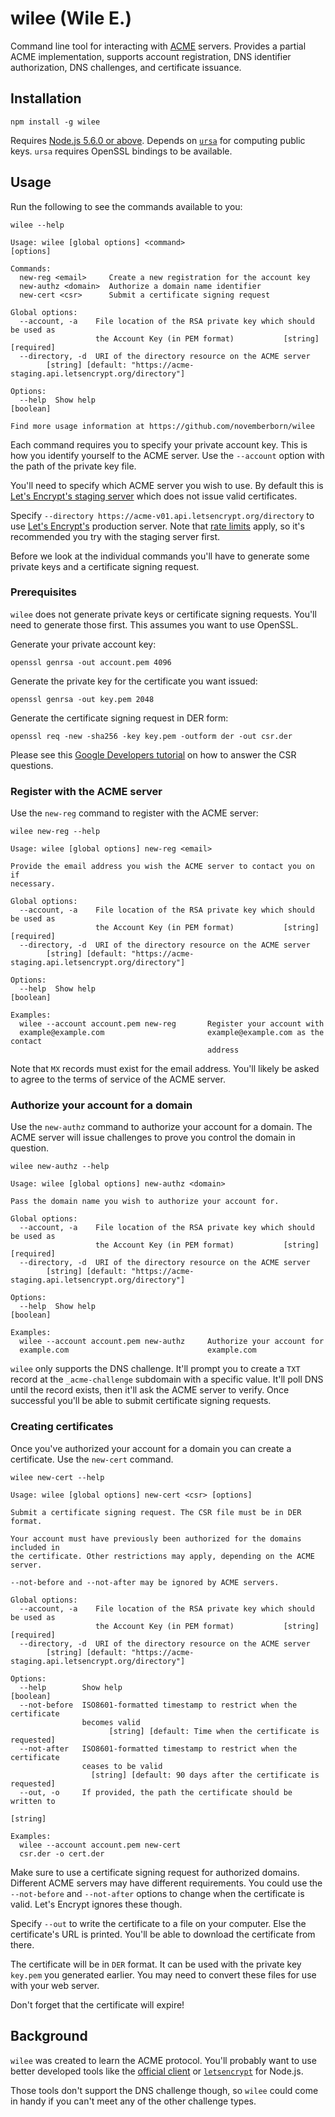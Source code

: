 # wilee (Wile E.)

Command line tool for interacting with
[ACME](https://ietf-wg-acme.github.io/acme/) servers. Provides a partial ACME
implementation, supports account registration, DNS identifier authorization, DNS
challenges, and certificate issuance.

## Installation

```shell
npm install -g wilee
```

Requires [Node.js 5.6.0 or above](https://nodejs.org/en/). Depends on
[`ursa`](https://www.npmjs.com/package/ursa) for computing public keys. `ursa`
requires OpenSSL bindings to be available.

## Usage

Run the following to see the commands available to you:

```shell
wilee --help
```

```
Usage: wilee [global options] <command>
[options]

Commands:
  new-reg <email>     Create a new registration for the account key
  new-authz <domain>  Authorize a domain name identifier
  new-cert <csr>      Submit a certificate signing request

Global options:
  --account, -a    File location of the RSA private key which should be used as
                   the Account Key (in PEM format)           [string] [required]
  --directory, -d  URI of the directory resource on the ACME server
        [string] [default: "https://acme-staging.api.letsencrypt.org/directory"]

Options:
  --help  Show help                                                    [boolean]

Find more usage information at https://github.com/novemberborn/wilee
```

Each command requires you to specify your private account key. This is how you
identify yourself to the ACME server. Use the `--account` option with the path
of the private key file.

You'll need to specify which ACME server you wish to use. By default this is
[Let's Encrypt's staging
server](https://community.letsencrypt.org/t/testing-against-the-lets-encrypt-staging-environment/6763)
which does not issue valid certificates.

Specify `--directory https://acme-v01.api.letsencrypt.org/directory` to use
[Let's Encrypt's](https://letsencrypt.org/) production server. Note that [rate
limits](https://community.letsencrypt.org/t/rate-limits-for-lets-encrypt/6769)
apply, so it's recommended you try with the staging server first.

Before we look at the individual commands you'll have to generate some private
keys and a certificate signing request.

### Prerequisites

`wilee` does not generate private keys or certificate signing requests. You'll
need to generate those first. This assumes you want to use OpenSSL.

Generate your private account key:

```shell
openssl genrsa -out account.pem 4096
```

Generate the private key for the certificate you want issued:

```shell
openssl genrsa -out key.pem 2048
```

Generate the certificate signing request in DER form:

```shell
openssl req -new -sha256 -key key.pem -outform der -out csr.der
```

Please see this [Google Developers
tutorial](https://developers.google.com/web/fundamentals/security/encrypt-in-transit/generating-keys-and-csr?hl=en#generate-a-csr)
on how to answer the CSR questions.

### Register with the ACME server

Use the `new-reg` command to register with the ACME server:

```shell
wilee new-reg --help
```

```
Usage: wilee [global options] new-reg <email>

Provide the email address you wish the ACME server to contact you on if
necessary.

Global options:
  --account, -a    File location of the RSA private key which should be used as
                   the Account Key (in PEM format)           [string] [required]
  --directory, -d  URI of the directory resource on the ACME server
        [string] [default: "https://acme-staging.api.letsencrypt.org/directory"]

Options:
  --help  Show help                                                    [boolean]

Examples:
  wilee --account account.pem new-reg       Register your account with
  example@example.com                       example@example.com as the contact
                                            address
```

Note that `MX` records must exist for the email address. You'll likely be asked
to agree to the terms of service of the ACME server.

### Authorize your account for a domain

Use the `new-authz` command to authorize your account for a domain. The ACME
server will issue challenges to prove you control the domain in question.

```shell
wilee new-authz --help
```

```
Usage: wilee [global options] new-authz <domain>

Pass the domain name you wish to authorize your account for.

Global options:
  --account, -a    File location of the RSA private key which should be used as
                   the Account Key (in PEM format)           [string] [required]
  --directory, -d  URI of the directory resource on the ACME server
        [string] [default: "https://acme-staging.api.letsencrypt.org/directory"]

Options:
  --help  Show help                                                    [boolean]

Examples:
  wilee --account account.pem new-authz     Authorize your account for
  example.com                               example.com
```

`wilee` only supports the DNS challenge. It'll prompt you to create a `TXT`
record at the `_acme-challenge` subdomain with a specific value. It'll poll DNS
until the record exists, then it'll ask the ACME server to verify. Once
successful you'll be able to submit certificate signing requests.

### Creating certificates

Once you've authorized your account for a domain you can create a certificate.
Use the `new-cert` command.

```shell
wilee new-cert --help
```

```
Usage: wilee [global options] new-cert <csr> [options]

Submit a certificate signing request. The CSR file must be in DER format.

Your account must have previously been authorized for the domains included in
the certificate. Other restrictions may apply, depending on the ACME server.

--not-before and --not-after may be ignored by ACME servers.

Global options:
  --account, -a    File location of the RSA private key which should be used as
                   the Account Key (in PEM format)           [string] [required]
  --directory, -d  URI of the directory resource on the ACME server
        [string] [default: "https://acme-staging.api.letsencrypt.org/directory"]

Options:
  --help        Show help                                              [boolean]
  --not-before  ISO8601-formatted timestamp to restrict when the certificate
                becomes valid
                      [string] [default: Time when the certificate is requested]
  --not-after   ISO8601-formatted timestamp to restrict when the certificate
                ceases to be valid
                  [string] [default: 90 days after the certificate is requested]
  --out, -o     If provided, the path the certificate should be written to
                                                                        [string]

Examples:
  wilee --account account.pem new-cert
  csr.der -o cert.der
```

Make sure to use a certificate signing request for authorized domains. Different
ACME servers may have different requirements. You could use the `--not-before`
and `--not-after` options to change when the certificate is valid. Let's Encrypt
ignores these though.

Specify `--out` to write the certificate to a file on your computer. Else the
certificate's URL is printed. You'll be able to download the certificate from
there.

The certificate will be in `DER` format. It can be used with the private key
`key.pem` you generated earlier. You may need to convert these files for use
with your web server.

Don't forget that the certificate will expire!

## Background

`wilee` was created to learn the ACME protocol. You'll probably want to use
better developed tools like the [official
client](https://letsencrypt.org/howitworks/) or
[`letsencrypt`](https://letsencrypt.org/howitworks/) for Node.js.

Those tools don't support the DNS challenge though, so `wilee` could come in
handy if you can't meet any of the other challenge types.
